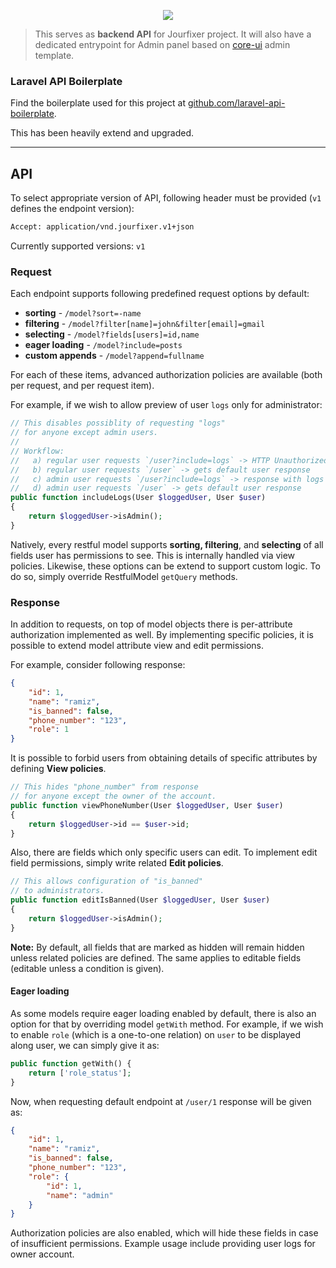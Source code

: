 <p align="center"><img src="https://laravel.com/assets/img/components/logo-laravel.svg"></p>

> This serves as **backend API** for Jourfixer project. 
It will also have a dedicated entrypoint for Admin panel based on [core-ui](https://coreui.io/) admin template.

### Laravel API Boilerplate
Find the boilerplate used for this project at [github.com/laravel-api-boilerplate](https://github.com/specialtactics/laravel-api-boilerplate).

This has been heavily extend and upgraded.

---

## API

To select appropriate version of API, following header must be provided (`v1` defines the endpoint version):
```bash
Accept: application/vnd.jourfixer.v1+json
```
Currently supported versions: `v1`

### Request
Each endpoint supports following predefined request options by default:
* **sorting** - `/model?sort=-name`
* **filtering** - `/model?filter[name]=john&filter[email]=gmail`
* **selecting** - `/model?fields[users]=id,name`
* **eager loading** - `/model?include=posts`
* **custom appends** - `/model?append=fullname`

For each of these items, advanced authorization policies are available (both per request, and per request item). 

For example, if we wish to allow preview of user `logs` only for administrator:
```php
// This disables possiblity of requesting "logs"
// for anyone except admin users.
//
// Workflow:
//   a) regular user requests `/user?include=logs` -> HTTP Unauthorized
//   b) regular user requests `/user` -> gets default user response
//   c) admin user requests `/user?include=logs` -> response with logs lazy loaded
//   d) admin user requests `/user` -> gets default user response
public function includeLogs(User $loggedUser, User $user)
{
    return $loggedUser->isAdmin();
}
```

Natively, every restful model supports **sorting, filtering**, and **selecting** of all fields user has permissions to see.
This is internally handled via view policies. Likewise, these options can be extend to support custom logic. To do so, simply override RestfulModel `getQuery` methods.

### Response
In addition to requests, on top of model objects there is per-attribute authorization implemented as well.
By implementing specific policies, it is possible to extend model attribute view and edit permissions. 

For example, consider following response:
```json
{
    "id": 1,
    "name": "ramiz",
    "is_banned": false,
    "phone_number": "123",
    "role": 1
}
```
It is possible to forbid users from obtaining details of specific attributes by defining **View policies**.
```php
// This hides "phone_number" from response
// for anyone except the owner of the account.
public function viewPhoneNumber(User $loggedUser, User $user)
{
    return $loggedUser->id == $user->id;
}
```

Also, there are fields which only specific users can edit. To implement edit field permissions, simply write related **Edit policies**.
```php
// This allows configuration of "is_banned"
// to administrators.
public function editIsBanned(User $loggedUser, User $user)
{
    return $loggedUser->isAdmin();
}
```

**Note:** By default, all fields that are marked as hidden will remain hidden unless related policies are defined. The same applies to editable fields (editable unless a condition is given).

#### Eager loading
As some models require eager loading enabled by default, there is also an option for that by overriding model `getWith` method. For example, if we wish to enable `role` (which is a one-to-one relation) on `user` to be displayed along user, we can simply give it as:
```php
public function getWith() {
    return ['role_status'];
}
```

Now, when requesting default endpoint at `/user/1` response will be given as:
```json
{
    "id": 1,
    "name": "ramiz",
    "is_banned": false,
    "phone_number": "123",
    "role": {
        "id": 1,
        "name": "admin"
    }
}
```

Authorization policies are also enabled, which will hide these fields in case of insufficient permissions. Example usage include providing user logs for owner account.
